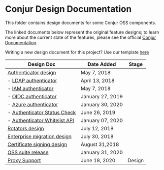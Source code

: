 # Conjur Design Documentation

This folder contains design documents for some Conjur OSS components.

The linked documents below represent the original feature designs; to learn
more about the current state of the features, please see the official
[Conjur Documentation](https://docs.conjur.org).

Writing a new design document for this project? Use our template [here](templates/solution_design.md)

|Design Doc|Date Added|Stage|
--- | --- | ---
|[Authenticator design](authenticators/AUTHENTICATORS.md)|May 7, 2018|
|- [LDAP authenticator](authenticators/authn_ldap.md)|April 13, 2018|
|- [IAM authenticator](authenticators/authn_iam.md)|May 7, 2018|
|- [OIDC authenticator](authenticators/authn_oidc.md)|January 27, 2019|
|- [Azure authenticator](authenticators/authn_azure/authn_azure_solution_design.md)|January 30, 2020|
|- [Authenticator Status Check](authenticators/authenticators-status)|June 26, 2019|
|- [Authenticator Whitelist API](authenticators/authenticator_whitelist_api.md)|January 07, 2020|
|[Rotators design](./ROTATORS.md)|July 12, 2018|
|[Enterprise migration design](./MIGRATION.md)|July 30, 2018|
|[Certificate signing design](./CERTIFICATE_SIGNING.md)|August 31,2018|
|[OSS suite release](./oss_suite_release.md)|January 31, 2020|
|[Proxy Support](./proposals/proxy-support/proxy-support.md)|June 18, 2020|Design|

